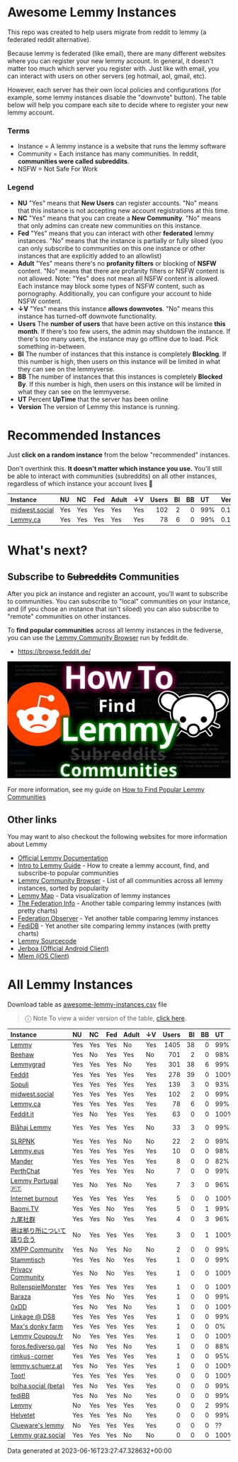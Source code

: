 
# Awesome Lemmy Instances

This repo was created to help users migrate from reddit to lemmy (a federated reddit alternative).

Because lemmy is federated (like email), there are many different websites where you can register your new lemmy account. In general, it doesn't matter too much which server you register with. Just like with email, you can interact with users on other servers (eg hotmail, aol, gmail, etc).

However, each server has their own local policies and configurations (for example, some lemmy instances disable the "downvote" button). The table below will help you compare each site to decide where to register your new lemmy account.

### Terms

 * Instance = A lemmy instance is a website that runs the lemmy software
 * Community = Each instance has many communities. In reddit, **communities were called subreddits**.
 * NSFW = Not Safe For Work

### Legend

 * **NU** "Yes" means that **New Users** can register accounts. "No" means that this instance is not accepting new account registrations at this time.
 * **NC** "Yes" means that you can create a **New Community**. "No" means that only admins can create new communities on this instance.
 * **Fed** "Yes" means that you can interact with other **federated** lemmy instances. "No" means that the instance is partially or fully siloed (you can only subscribe to communities on this one instance or other instances that are explicitly added to an allowlist)
 * **Adult** "Yes" means there's no **profanity filters** or blocking of **NSFW** content. "No" means that there are profanity filters or NSFW content is not allowed. Note: "Yes" does not mean all NSFW content is allowed. Each instance may block some types of NSFW content, such as pornography. Additionally, you can configure your account to hide NSFW content. 
 * **↓V** "Yes" means this instance **allows downvotes**. "No" means this instance has turned-off downvote functionality.
 * **Users** The **number of users** that have been active on this instance **this month**. If there's too few users, the admin may shutdown the instance. If there's too many users, the instance may go offline due to load. Pick something in-between.
 * **BI** The number of instances that this instance is completely **BlockIng**. If this number is high, then users on this instance will be limited in what they can see on the lemmyverse.
 * **BB** The number of instances that this instances is completely **Blocked By**. If this number is high, then users on this instance will be limited in what they can see on the lemmyverse.
 * **UT** Percent **UpTime** that the server has been online
 * **Version** The version of Lemmy this instance is running.

# Recommended Instances

Just **click on a random instance** from the below "recommended" instances.

Don't overthink this. **It doesn't matter which instance you use.** You'll still be able to interact with communities (subreddits) on all other instances, regardless of which instance your account lives 🙂

| Instance                                 | NU   | NC   | Fed   | Adult   | ↓V   |   Users |   BI |   BB | UT   | Version   |
|:-----------------------------------------|:-----|:-----|:------|:--------|:-----|--------:|-----:|-----:|:-----|:----------|
| [midwest.social](https://midwest.social) | Yes  | Yes  | Yes   | Yes     | Yes  |     102 |    2 |    0 | 99%  | 0.17.3    |
| [Lemmy.ca](https://lemmy.ca)             | Yes  | Yes  | Yes   | Yes     | Yes  |      78 |    6 |    0 | 99%  | 0.17.3    |

# What's next?

## Subscribe to ~~Subreddits~~ Communities

After you pick an instance and register an account, you'll want to subscribe to communities. You can subscribe to "local" communities on your instance, and (if you chose an instance that isn't siloed) you can also subscribe to "remote" communities on other instances.

To **find popular communities** across all lemmy instances in the fediverse, you can use the [Lemmy Community Browser](https://browse.feddit.de/) run by feddit.de.

 * https://browse.feddit.de/

<a href="https://tech.michaelaltfield.net/2023/06/11/lemmy-migration-find-subreddits-communities/"><img src="lemmy-migration-find-subreddits-communities.jpg" alt="How To Find Lemmy Communities" /></a>

For more information, see my guide on [How to Find Popular Lemmy Communities](https://tech.michaelaltfield.net/2023/06/11/lemmy-migration-find-subreddits-communities/)

## Other links

You may want to also checkout the following websites for more information about Lemmy

 * [Official Lemmy Documentation](https://join-lemmy.org/docs/en/index.html)
 * [Intro to Lemmy Guide](https://tech.michaelaltfield.net/2023/06/11/lemmy-migration-find-subreddits-communities/) - How to create a lemmy account, find, and subscribe-to popular communities
 * [Lemmy Community Browser](https://browse.feddit.de/) - List of all communities across all lemmy instances, sorted by popularity
 * [Lemmy Map](https://lemmymap.feddit.de) - Data visualization of lemmy instances
 * [The Federation Info](https://the-federation.info/platform/73) - Another table comparing lemmy instances (with pretty charts)
 * [Federation Observer](https://lemmy.fediverse.observer/list) - Yet another table comparing lemmy instances
 * [FediDB](https://fedidb.org/software/lemmy) - Yet another site comparing lemmy instances (with pretty charts)
 * [Lemmy Sourcecode](https://github.com/LemmyNet/lemmy)
 * [Jerboa (Official Android Client)](https://f-droid.org/packages/com.jerboa/)
 * [Mlem (iOS Client)](https://testflight.apple.com/join/xQfmkJhc)


# All Lemmy Instances

Download table as <a href="https://raw.githubusercontent.com/maltfield/awesome-lemmy-instances/main/awesome-lemmy-instances.csv" target="_blank" download>awesome-lemmy-instances.csv</a> file

> ⓘ Note To view a wider version of the table, [click here](README.md).

| Instance                                                | NU   | NC   | Fed   | Adult   | ↓V   |   Users |   BI |   BB | UT   | Version     |
|:--------------------------------------------------------|:-----|:-----|:------|:--------|:-----|--------:|-----:|-----:|:-----|:------------|
| [Lemmy](https://lemmy.ml)                               | Yes  | Yes  | Yes   | No      | Yes  |    1405 |   38 |    0 | 99%  | 0.17.3      |
| [Beehaw](https://beehaw.org)                            | Yes  | No   | Yes   | Yes     | No   |     701 |    2 |    0 | 98%  | 0.17.3      |
| [Lemmygrad](https://lemmygrad.ml)                       | Yes  | Yes  | Yes   | No      | Yes  |     301 |   38 |    6 | 99%  | 0.17.3      |
| [Feddit](https://feddit.de)                             | Yes  | Yes  | Yes   | Yes     | Yes  |     278 |   39 |    0 | 100% | 0.17.3      |
| [Sopuli](https://sopuli.xyz)                            | Yes  | Yes  | Yes   | Yes     | Yes  |     139 |    3 |    0 | 93%  | 0.17.3      |
| [midwest.social](https://midwest.social)                | Yes  | Yes  | Yes   | Yes     | Yes  |     102 |    2 |    0 | 99%  | 0.17.3      |
| [Lemmy.ca](https://lemmy.ca)                            | Yes  | Yes  | Yes   | Yes     | Yes  |      78 |    6 |    0 | 99%  | 0.17.3      |
| [Feddit.it](https://feddit.it)                          | Yes  | No   | Yes   | Yes     | Yes  |      63 |    0 |    0 | 100% | 0.17.3      |
| [Blåhaj Lemmy](https://lemmy.blahaj.zone)               | Yes  | Yes  | Yes   | Yes     | No   |      33 |    3 |    0 | 99%  | 0.17.2-kt.1 |
| [SLRPNK](https://slrpnk.net)                            | Yes  | Yes  | Yes   | No      | No   |      22 |    2 |    0 | 99%  | 0.17.3      |
| [Lemmy.eus](https://lemmy.eus)                          | Yes  | Yes  | Yes   | Yes     | Yes  |      10 |    0 |    0 | 98%  | 0.17.2      |
| [Mander](https://mander.xyz)                            | Yes  | Yes  | Yes   | Yes     | Yes  |       8 |    0 |    0 | 82%  | 0.17.3      |
| [PerthChat](https://lemmy.perthchat.org)                | Yes  | Yes  | Yes   | Yes     | No   |       7 |    0 |    0 | 99%  | 0.17.3      |
| [Lemmy Portugal 🇵🇹](https://lemmy.pt)                   | Yes  | No   | Yes   | No      | Yes  |       7 |    3 |    0 | 96%  | 0.17.3      |
| [Internet burnout](https://group.lt)                    | Yes  | Yes  | Yes   | Yes     | Yes  |       5 |    0 |    0 | 100% | 0.17.3      |
| [Baomi.TV](https://baomi.tv)                            | Yes  | Yes  | No    | Yes     | Yes  |       5 |    0 |    1 | 99%  | 0.17.2      |
| [九尾社群](https://bbs.9tail.net)                           | Yes  | Yes  | No    | Yes     | Yes  |       4 |    0 |    3 | 96%  | 0.17.2      |
| [鴉は拠り所について語り合う](https://lm.korako.me)                   | No   | Yes  | Yes   | Yes     | Yes  |       3 |    0 |    1 | 100% | 0.17.3      |
| [XMPP Community](https://community.xmpp.net)            | Yes  | No   | Yes   | No      | No   |       2 |    0 |    0 | 99%  | 0.17.3      |
| [Stammtisch](https://stammtisch.hallertau.social)       | Yes  | Yes  | No    | Yes     | Yes  |       1 |    0 |    0 | 99%  | 0.17.3      |
| [Privacy Community](https://community.nicfab.it)        | Yes  | No   | No    | Yes     | Yes  |       1 |    0 |    0 | 100% | 0.17.3      |
| [RollenspielMonster](https://lemmy.rollenspiel.monster) | Yes  | Yes  | Yes   | Yes     | Yes  |       1 |    0 |    0 | 100% | 0.17.3      |
| [Baraza](https://baraza.africa)                         | Yes  | Yes  | No    | Yes     | Yes  |       1 |    0 |    0 | 99%  | 0.17.2      |
| [0xDD](https://0xdd.org.ru)                             | Yes  | No   | Yes   | No      | Yes  |       1 |    0 |    0 | 100% | 0.17.2      |
| [Linkage @ DS8](https://linkage.ds8.zone)               | Yes  | Yes  | Yes   | Yes     | Yes  |       1 |    0 |    0 | 99%  | 0.17.2      |
| [Max's donky farm](https://donky.social)                | Yes  | Yes  | Yes   | Yes     | Yes  |       1 |    0 |    0 | 0%   | 0.17.3      |
| [Lemmy Coupou.fr](https://lemmy.coupou.fr)              | No   | Yes  | Yes   | Yes     | Yes  |       1 |    0 |    0 | 100% | 0.17.2      |
| [foros.fediverso.gal](https://foros.fediverso.gal)      | Yes  | No   | Yes   | No      | Yes  |       1 |    0 |    0 | 88%  | 0.17.2      |
| [rimkus-corner](https://lemmy.rimkus.it)                | Yes  | Yes  | Yes   | Yes     | Yes  |       1 |    0 |    0 | 95%  | 0.17.3      |
| [lemmy.schuerz.at](https://lemmy.schuerz.at)            | Yes  | No   | Yes   | Yes     | Yes  |       1 |    0 |    0 | 100% | 0.17.3      |
| [Toot!](https://lemmy.toot.pt)                          | Yes  | Yes  | Yes   | Yes     | Yes  |       0 |    0 |    0 | 100% | 0.17.0      |
| [bolha.social (beta)](https://bolha.social)             | Yes  | No   | Yes   | Yes     | Yes  |       0 |    0 |    0 | 99%  | 0.17.2      |
| [fediBB](https://fedibb.ml)                             | Yes  | No   | Yes   | No      | Yes  |       0 |    0 |    0 | 99%  | 0.17.3      |
| [Lemmy](https://lemmy.services.coupou.fr)               | No   | Yes  | Yes   | Yes     | Yes  |       0 |    0 |    2 | 99%  | 0.17.2      |
| [Helvetet](https://lemmy.helvetet.eu)                   | Yes  | Yes  | Yes   | No      | Yes  |       0 |    0 |    0 | 99%  | 0.17.2      |
| [Clueware's lemmy](https://lemmy.clueware.org)          | No   | Yes  | Yes   | Yes     | Yes  |       0 |    0 |    0 | ??   | 0.17.3      |
| [Lemmy graz.social](https://lemmy.graz.social)          | Yes  | Yes  | Yes   | No      | No   |       0 |    0 |    0 | 100% | 0.17.2      |

Data generated at 2023-06-16T23:27:47.328632+00:00
